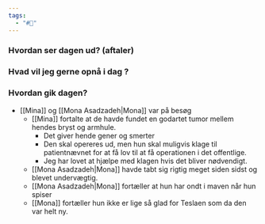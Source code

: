```yaml
---
tags:
  - "#📅"
---
```

### Hvordan ser dagen ud? (aftaler)


### Hvad vil jeg gerne opnå i dag ?


### Hvordan gik dagen?
- [[Mina]] og [[Mona Asadzadeh|Mona]] var på besøg 
	- [[Mina]] fortalte at de havde fundet en godartet tumor mellem hendes bryst og armhule. 
		- Det giver hende gener og smerter 
		- Den skal opereres ud, men hun skal muligvis klage til patientnævnet for at få lov til at få operationen i det offentlige. 
		- Jeg har lovet at hjælpe med klagen hvis det bliver nødvendigt. 
	- [[Mona Asadzadeh|Mona]] havde tabt sig rigtig meget siden sidst og blevet undervægtig. 
	- [[Mona Asadzadeh|Mona]] fortæller at hun har ondt i maven når hun spiser 
	- [[Mona]] fortæller hun ikke er lige så glad for Teslaen som da den var helt ny.